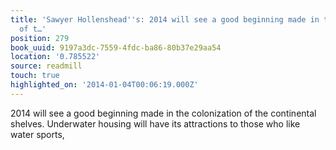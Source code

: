 ```yaml
---
title: 'Sawyer Hollenshead''s: 2014 will see a good beginning made in the colonization
  of t…'
position: 279
book_uuid: 9197a3dc-7559-4fdc-ba86-80b37e29aa54
location: '0.785522'
source: readmill
touch: true
highlighted_on: '2014-01-04T00:06:19.000Z'
---
```


2014 will see a good beginning made in the colonization of the continental shelves. Underwater housing will have its attractions to those who like water sports,